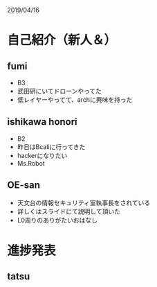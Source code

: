 2019/04/16

# 自己紹介（新人＆）

## fumi
- B3
- 武田研にいてドローンやってた
- 低レイヤーやってて、archに興味を持った

## ishikawa honori
- B2
- 昨日はBcaliに行ってきた
- hackerになりたい
- Ms.Robot

## OE-san
- 天文台の情報セキュリティ室執事長をされている
- 詳しくはスライドにて説明して頂いた
- L0周りのありがたいおはなし

# 進捗発表

## tatsu
<!--
# 190416 MTG
 - 今学期は卒プロ1
 - 中間の日程では所信表明
 - 最終の日程では，ポスター発表
 - TERMのテーマを引き続き, https://portal.sfc.wide.ad.jp/presentations/1726
 
## 概要
Remote Direct Memory Accessを用い(EtherパケットとPCIメッセージを変換)て，
監視対象ホストの物理アドレスを直接指定し値を取得することを繰り返すことで，
メモリダンプを取得する．
ここで取得できる物理メモリと値の組は，物理メモリをただ読み込んだだけなので，ただのバイナリの世界．
ここから監視対象ホストのOS内部のロジックを逆算・解析することで，監視対象ホストのOSのコンテキストを復元することが目的．監視対象ホストはx86-64 Linuxとする．
soraさんが作ったFPGAデバイスの手続きを呼び出し値を取得，逆算・解析のロジックを実装し，結果を出力するまでが現在の自分の研究の実装範囲
この手法を用いることで，監視対象ホストのCPUコアを使用することなく，解析ができるため，ベアメタルマシンの解析をゼロオーバーヘッドでできるようになる．(要調査)

## 現在どこまで終わっているのか．
TERMでは，x86-64 Linuxのページング機構の解析ができた．(セグメント機構は使われていない)
監視対象ホストのローカルでgdbやobjdumpを用いてプロセスをみた時と，結果が一致していた．(条件付き(下で説明))

## できなかったこと
ページング機構の値の起点となるのは，CR3レジスタの値だが，これはレジスタであるため，探すことができなかった．
なので，TERMではCR3レジスタの値を通知してもらうようにしていた．
CR3レジスタの値はプロセス毎に保持されているはずで，この値はtask_structにある．
動作中のLinuxの，どこらへんにtask_structがあるのかを，リモートかつ物理メモリのみ から探すのができなかった．
あとは，soraさんのFPGAデバイスを改善したい．短時間で大量のリクエストをFPGAデバイスに送ると，停止することがある
現状では，sleepを挟んで負荷を軽減したり，テーブルのエントリのうち，見るエントリを限定している．
短時間で全テーブルを読み込むことができれば，もう少しリアルタイム性を確保できる．(現在は時間がかかるため，カーネルパニック時の利用に限る，という前提で話しているが，早くなれば，動いているマシンにも応用できそう)
ただ，めちゃむずそう．FPGA勉強するのか？となっている．
発表でも突っ込まれたが，現状だとコアダンプとの違いがない．

## 今後やることのまとめ？
- Linuxのカーネル空間から`task_struct`を探す．
- それを物理アドレスのみから見つけられるようにする．
- FPGAデバイスの改善・勉強，
-->
